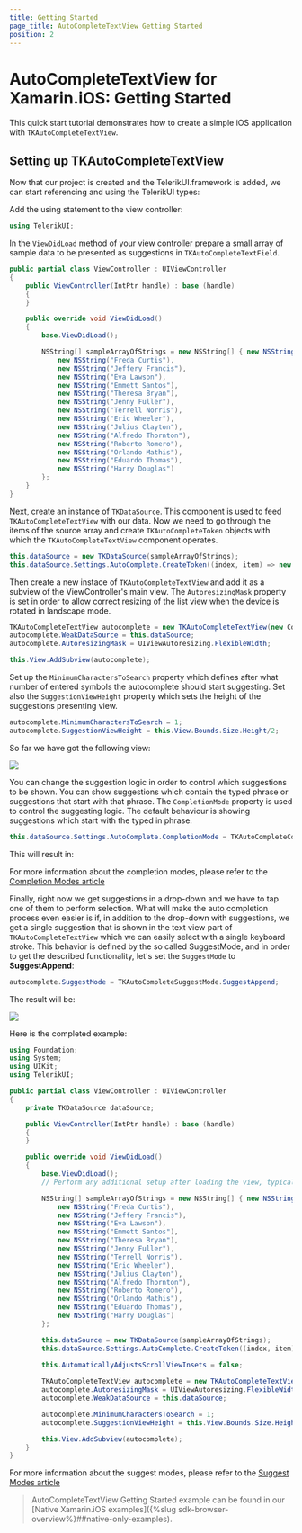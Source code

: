 ```yaml
---
title: Getting Started
page_title: AutoCompleteTextView Getting Started
position: 2
---
```


# AutoCompleteTextView for Xamarin.iOS: Getting Started

This quick start tutorial demonstrates how to create a simple iOS application with <code>TKAutoCompleteTextView</code>.

## Setting up TKAutoCompleteTextView

Now that our project is created and the TelerikUI.framework is added, we can start referencing and using the TelerikUI types:

Add the using statement to the view controller:

```C#
using TelerikUI;
```

In the `ViewDidLoad` method of your view controller prepare a small array of sample data to be presented as suggestions in `TKAutoCompleteTextField`.

```C#
public partial class ViewController : UIViewController
{
    public ViewController(IntPtr handle) : base (handle)
    {
    }

    public override void ViewDidLoad()
    {
        base.ViewDidLoad();

        NSString[] sampleArrayOfStrings = new NSString[] { new NSString("Kristina Wolfe"),
            new NSString("Freda Curtis"),
            new NSString("Jeffery Francis"),
            new NSString("Eva Lawson"),
            new NSString("Emmett Santos"),
            new NSString("Theresa Bryan"),
            new NSString("Jenny Fuller"),
            new NSString("Terrell Norris"),
            new NSString("Eric Wheeler"),
            new NSString("Julius Clayton"),
            new NSString("Alfredo Thornton"),
            new NSString("Roberto Romero"),
            new NSString("Orlando Mathis"),
            new NSString("Eduardo Thomas"),
            new NSString("Harry Douglas")
        };
    }
}
```

Next, create an instance of `TKDataSource`. This component is used to feed `TKAutoCompleteTextView` with our data. Now we need to go through the items of the source array and create `TKAutoCompleteToken` objects with which the `TKAutoCompleteTextView` component operates.

```C#
this.dataSource = new TKDataSource(sampleArrayOfStrings);
this.dataSource.Settings.AutoComplete.CreateToken((index, item) => new TKAutoCompleteToken((NSString) item));
```

Then create a new instace of `TKAutoCompleteTextView` and add it as a subview of the ViewController's main view. The `AutoresizingMask` property is set in order to allow correct resizing of the list view when the device is rotated in landscape mode. 

```C#
TKAutoCompleteTextView autocomplete = new TKAutoCompleteTextView(new CoreGraphics.CGRect(10, 80, this.View.Bounds.Width - 20, 30));
autocomplete.WeakDataSource = this.dataSource;
autocomplete.AutoresizingMask = UIViewAutoresizing.FlexibleWidth;

this.View.AddSubview(autocomplete);
```

Set up the `MinimumCharactersToSearch` property which defines after what number of entered symbols the autocomplete should start suggesting. Set also the `SuggestionViewHeight` property which sets the height of the suggestions presenting view.

```C#
autocomplete.MinimumCharactersToSearch = 1;    
autocomplete.SuggestionViewHeight = this.View.Bounds.Size.Height/2;
```

So far we have got the following view:

<img src="../images/autocomplete-gettingstarted001.png"/>

You can change the suggestion logic in order to control which suggestions to be shown. You can show suggestions which contain the typed phrase or suggestions that start with that phrase. The `CompletionMode` property is used to control the suggesting logic. The default behaviour is showing suggestions which start with the typed in phrase.

```C#
this.dataSource.Settings.AutoComplete.CompletionMode = TKAutoCompleteCompletionMode.StartsWith;
```

This will result in: 

For more information about the completion modes, please refer to the [Completion Modes article](completion-modes)

Finally, right now we get suggestions in a drop-down and we have to tap one of them to perform selection. What will make the auto completion process even easier is if, in addition to the drop-down with suggestions, we get a single suggestion that is shown in the text view part of `TKAutoCompleteTextView` which we can easily select with a single keyboard stroke. This behavior is defined by the so called SuggestMode, and in order to get the described functionality, let's set the `SuggestMode` to **SuggestAppend**:

```C#
autocomplete.SuggestMode = TKAutoCompleteSuggestMode.SuggestAppend;
```

The result will be:

<img src="../images/autocomplete-suggestmodes001.png"/>

Here is the completed example:

```C#
using Foundation;
using System;
using UIKit;
using TelerikUI;

public partial class ViewController : UIViewController
{
    private TKDataSource dataSource;

    public ViewController(IntPtr handle) : base (handle)
    {
    }

    public override void ViewDidLoad()
    {
        base.ViewDidLoad();
        // Perform any additional setup after loading the view, typically from a nib.

        NSString[] sampleArrayOfStrings = new NSString[] { new NSString("Kristina Wolfe"),
            new NSString("Freda Curtis"),
            new NSString("Jeffery Francis"),
            new NSString("Eva Lawson"),
            new NSString("Emmett Santos"),
            new NSString("Theresa Bryan"),
            new NSString("Jenny Fuller"),
            new NSString("Terrell Norris"),
            new NSString("Eric Wheeler"),
            new NSString("Julius Clayton"),
            new NSString("Alfredo Thornton"),
            new NSString("Roberto Romero"),
            new NSString("Orlando Mathis"),
            new NSString("Eduardo Thomas"),
            new NSString("Harry Douglas")
        };

        this.dataSource = new TKDataSource(sampleArrayOfStrings);
        this.dataSource.Settings.AutoComplete.CreateToken((index, item) => new TKAutoCompleteToken((NSString) item));

        this.AutomaticallyAdjustsScrollViewInsets = false;
        
        TKAutoCompleteTextView autocomplete = new TKAutoCompleteTextView(new CoreGraphics.CGRect(10, 80, this.View.Bounds.Width - 20, 30));
        autocomplete.AutoresizingMask = UIViewAutoresizing.FlexibleWidth;
        autocomplete.WeakDataSource = this.dataSource;

        autocomplete.MinimumCharactersToSearch = 1;
        autocomplete.SuggestionViewHeight = this.View.Bounds.Size.Height / 2;

        this.View.AddSubview(autocomplete);
    }
}
```

For more information about the suggest modes, please refer to the [Suggest Modes article](suggest-modes)

> AutoCompleteTextView Getting Started example can be found in our [Native Xamarin.iOS examples]({%slug sdk-browser-overview%}##native-only-examples).
